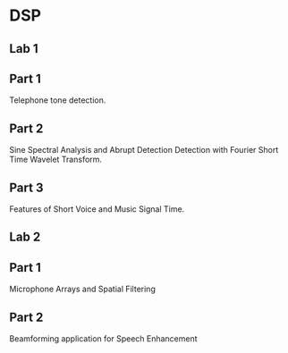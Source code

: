 # DSP 

## Lab 1
## Part 1

Telephone tone detection.

## Part 2

Sine Spectral Analysis and Abrupt Detection Detection with Fourier Short Time Wavelet Transform.

## Part 3

Features of Short Voice and Music Signal Time.

## Lab 2
## Part 1

Microphone Arrays and Spatial Filtering

## Part 2

Beamforming application for Speech Enhancement
